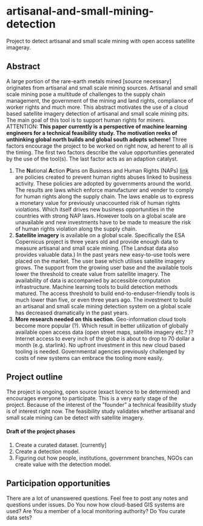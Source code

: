 # artisanal-and-small-mining-detection
Project to detect artisanal and small scale mining with open access satellite imageray.

## Abstract

A large portion of the rare-earth metals mined [source necessary] originates from artisanal and small scale mining sources.  Artisanal and small scale mining pose a multitude of challenges to the supply chain management, the government of the mining and land rights, compliance of worker rights and much more. This abstract motivates the use of a cloud based satellite imagery detection of artisanal and small scale mining pits. The main goal of this tool is to support human rights for miners. ATTENTION: **This paper currently is a  perspective  of  machine  learning  engineers  for  a  technical  feasibility  study.  The  motivation reeks of unthinking global north builds and global south adopts scheme!** Three factors encourage the project to be worked on right now, ad herent to all is the timing. The first two factors describe the value opportunities generated by the use of the tool(s).  The last factor acts as an adaption catalyst.

1. The  **N**ational  **A**ction  **P**lans  on  Business  and  Human  Rights  (NAPs) [link](https://globalnaps.org)  are  policies  created  to  prevent  human  rights abuses  linked  to  business  activity.   These  policies  are  adopted  by  governments  around  the  world.  The  results  are laws  which  enforce  manufacturer  and  vender  to  comply  for  human  rights  along  the  supply  chain. The  laws  enable us to express a monetary value for previously unaccounted risk of human rights violations.  Which itself drives new business opportunities in the countries with strong NAP laws. However tools on a global scale are unavailable and new investments have to be made to measure the risk of human rights violation along the supply chain.
2.  **Satellite imagery** is available on a global scale. Specifically the ESA Copernicus project is three years old and provide enough  data  to  measure  artisanal  and  small  scale  mining. (The  Landsat  data  also  provides  valuable  data.) In  the past  years  new  easy-to-use  tools  were  placed  on  the  market.  The  user  base  which  utilises  satellite  imagery  grows. The support from the growing user base and the available tools lower the threshold to create value from satellite imagery.  The availability of data is accompanied by accessible computation infrastructure. Machine learning tools to build detection methods matured. The access threshold to build end-to-enduser-friendly  tools  is  much  lower  than  five, or even three  years  ago.  The  investment  to  build  an artisanal  and  small  scale  mining detection system on a global scale has decreased dramatically in the past years.
3. **More research needed on this section.** Geo-information cloud tools become more popular (?). Which result in better utilization of globally available open access data (open street maps, satellite imagery etc.? )?  Internet access to every inch of the globe is about to drop to 70 dollar a month (e.g.  starlink).  No upfront investment in this new cloud based tooling is needed.  Governmental agencies previously challenged by costs of new systems can embrace the tooling more easily.

## Project outline
The project is ongoing, open source (exact licence to be determined) and encourages everyone to participate. This is a very early stage of the project.  Because of the interest of the ”founder” a technical feasibility study is of interest right now.  The feasibility study validates whether artisanal and small scale mining can be detect with satellite imagery.
#### Draft of the project phases
1. Create a curated dataset. [currently]
2. Create a detection model.
3. Figuring out how people, institutions, government branches, NGOs can create value with the detection model.

## Participation opportunities
There  are  a  lot  of  unanswered  questions.  Feel  free  to  post  any  notes  and  questions  under issues. Do You now how cloud-based GIS systems are used? Are You a member of a local monitoring authority? Do You curate data sets?
